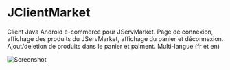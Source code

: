 JClientMarket
=============

Client Java Android e-commerce pour JServMarket.
Page de connexion, affichage des produits du JServMarket, affichage du panier et déconnexion.
Ajout/deletion de produits dans le panier et paiment.
Multi-langue (fr et en)

![Screenshot](https://github.com/shked0wn/JClientMarket/blob/master/screens/epimarket.jpg?raw=true)
